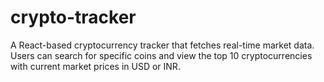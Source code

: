 
# crypto-tracker
A React-based cryptocurrency tracker that fetches real-time market data. Users can search for specific coins and view the top 10 cryptocurrencies with current market prices in USD or INR.

